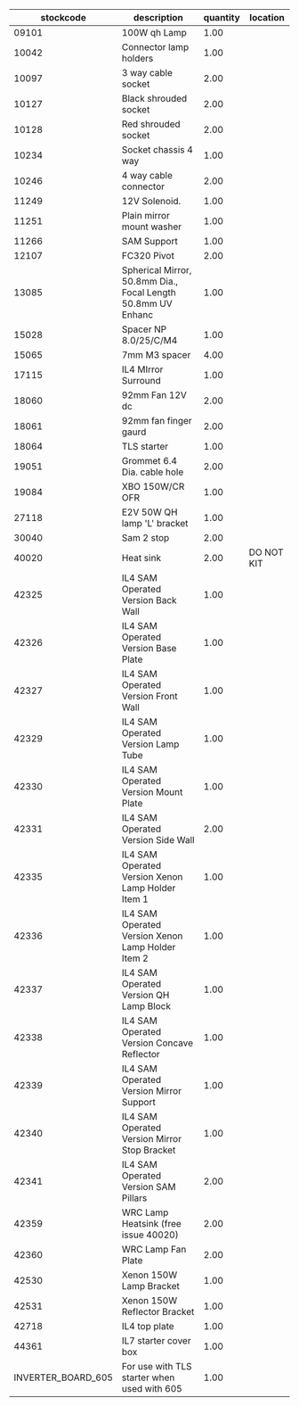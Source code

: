 |stockcode|description|quantity|location|
|---------|-----------|--------|--------|
|09101|100W qh Lamp|1.00||
|10042|Connector lamp holders|1.00||
|10097|3 way cable socket|2.00||
|10127|Black shrouded socket|2.00||
|10128|Red shrouded socket|2.00||
|10234|Socket chassis 4 way|1.00||
|10246|4 way cable connector|2.00||
|11249|12V Solenoid.|1.00||
|11251|Plain mirror mount washer|1.00||
|11266|SAM Support|1.00||
|12107|FC320 Pivot|2.00||
|13085|Spherical Mirror, 50.8mm Dia., Focal Length 50.8mm UV Enhanc|1.00||
|15028|Spacer NP 8.0/25/C/M4|1.00||
|15065|7mm M3 spacer|4.00||
|17115|IL4 MIrror Surround|1.00||
|18060|92mm Fan 12V dc|2.00||
|18061|92mm fan finger gaurd|2.00||
|18064|TLS starter|1.00||
|19051|Grommet 6.4 Dia. cable hole|2.00||
|19084|XBO 150W/CR OFR|1.00||
|27118|E2V 50W QH lamp 'L' bracket|1.00||
|30040|Sam 2 stop|2.00||
|40020|Heat sink|2.00|DO NOT KIT|
|42325|IL4 SAM Operated Version Back Wall|1.00||
|42326|IL4 SAM Operated Version Base Plate|1.00||
|42327|IL4 SAM Operated Version Front Wall|1.00||
|42329|IL4 SAM Operated Version Lamp Tube|1.00||
|42330|IL4 SAM Operated Version Mount Plate|1.00||
|42331|IL4 SAM Operated Version Side Wall|2.00||
|42335|IL4 SAM Operated Version Xenon Lamp Holder Item 1|1.00||
|42336|IL4 SAM Operated Version Xenon Lamp Holder Item 2|1.00||
|42337|IL4 SAM Operated Version QH Lamp Block|1.00||
|42338|IL4 SAM Operated Version Concave Reflector|1.00||
|42339|IL4 SAM Operated Version Mirror Support|1.00||
|42340|IL4 SAM Operated Version Mirror Stop Bracket|1.00||
|42341|IL4 SAM Operated Version SAM Pillars|2.00||
|42359|WRC Lamp Heatsink (free issue 40020)|2.00||
|42360|WRC Lamp Fan Plate|2.00||
|42530|Xenon 150W Lamp Bracket|1.00||
|42531|Xenon 150W Reflector Bracket|1.00||
|42718|IL4 top plate|1.00||
|44361|IL7 starter cover box|1.00||
|INVERTER_BOARD_605|For use with TLS starter when used with 605|1.00||
